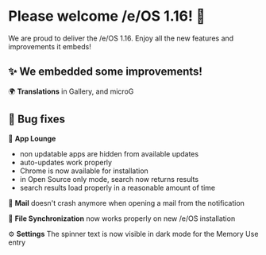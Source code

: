 # Please welcome /e/OS 1.16! :rocket:

We are proud to deliver the /e/OS 1.16. Enjoy all the new features and improvements it embeds!

## ✨ We embedded some improvements!

🌍 **Translations** in Gallery, and microG

## 🐛 Bug fixes

📲 **App Lounge** 
- non updatable apps are hidden from available updates
- auto-updates work properly
- Chrome is now available for installation
- in Open Source only mode, search now returns results
- search results load properly in a reasonable amount of time

💌 **Mail** doesn't crash anymore when opening a mail from the notification

🔄 **File Synchronization** now works properly on new /e/OS installation

⚙️ **Settings** The spinner text is now visible in dark mode for the Memory Use entry
